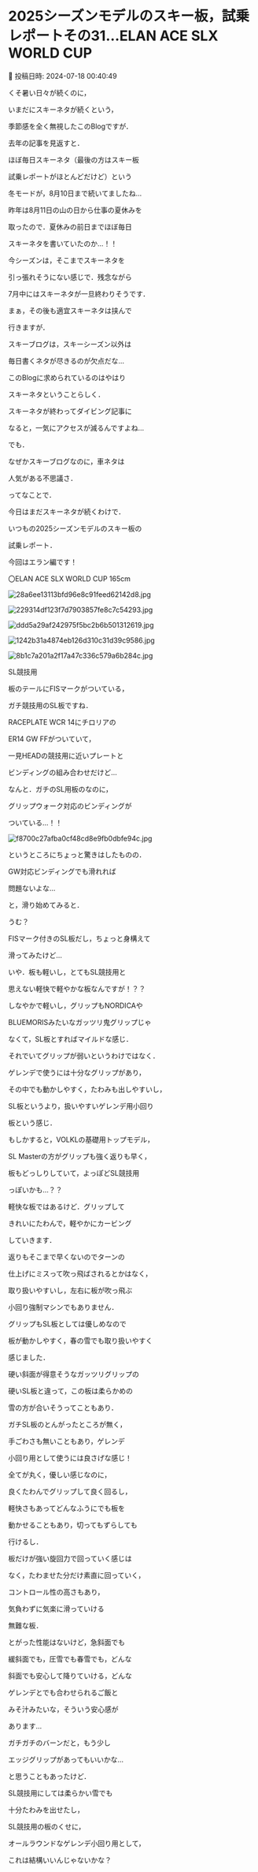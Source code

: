 # 2025シーズンモデルのスキー板，試乗レポートその31…ELAN ACE SLX WORLD CUP

📅 投稿日時: 2024-07-18 00:40:49

くそ暑い日々が続くのに，


いまだにスキーネタが続くという，


季節感を全く無視したこのBlogですが．





去年の記事を見返すと．


ほぼ毎日スキーネタ（最後の方はスキー板


試乗レポートがほとんどだけど）という


冬モードが，8月10日まで続いてましたね…





昨年は8月11日の山の日から仕事の夏休みを


取ったので．夏休みの前日までほぼ毎日


スキーネタを書いていたのか…！！





今シーズンは，そこまでスキーネタを


引っ張れそうにない感じで．残念ながら


7月中にはスキーネタが一旦終わりそうです．





まぁ，その後も適宜スキーネタは挟んで


行きますが．


スキーブログは，スキーシーズン以外は


毎日書くネタが尽きるのが欠点だな…





このBlogに求められているのはやはり


スキーネタということらしく．


スキーネタが終わってダイビング記事に


なると，一気にアクセスが減るんですよね…





でも．


なぜかスキーブログなのに，車ネタは


人気がある不思議さ．





ってなことで．


今日はまだスキーネタが続くわけで．


いつもの2025シーズンモデルのスキー板の


試乗レポート．


今回はエラン編です！[]()








〇ELAN ACE SLX WORLD CUP 165cm







![28a6ee13113bfd96e8c91feed62142d8.jpg](images/28a6ee13113bfd96e8c91feed62142d8.jpg)









![229314df123f7d7903857fe8c7c54293.jpg](images/229314df123f7d7903857fe8c7c54293.jpg)









![ddd5a29af242975f5bc2b6b501312619.jpg](images/ddd5a29af242975f5bc2b6b501312619.jpg)









![1242b31a4874eb126d310c31d39c9586.jpg](images/1242b31a4874eb126d310c31d39c9586.jpg)









![8b1c7a201a2f17a47c336c579a6b284c.jpg](images/8b1c7a201a2f17a47c336c579a6b284c.jpg)







SL競技用





板のテールにFISマークがついている，


ガチ競技用のSL板ですね．


RACEPLATE WCR 14にチロリアの


ER14 GW FFがついていて，


一見HEADの競技用に近いプレートと


ビンディングの組み合わせだけど…





なんと．ガチのSL用板のなのに，


グリップウォーク対応のビンディングが


ついている…！！







![f8700c27afba0cf48cd8e9fb0dbfe94c.jpg](images/f8700c27afba0cf48cd8e9fb0dbfe94c.jpg)







というところにちょっと驚きはしたものの．


GW対応ビンディングでも滑れれば


問題ないよな…


と，滑り始めてみると．





うむ？


FISマーク付きのSL板だし，ちょっと身構えて


滑ってみたけど…


いや．板も軽いし，とてもSL競技用と


思えない軽快で軽やかな板なんですが！？？





しなやかで軽いし，グリップもNORDICAや


BLUEMORISみたいなガッツリ鬼グリップじゃ


なくて，SL板とすればマイルドな感じ．





それでいてグリップが弱いというわけではなく．


ゲレンデで使うには十分なグリップがあり，


その中でも動かしやすく，たわみも出しやすいし，


SL板というより，扱いやすいゲレンデ用小回り


板という感じ．





もしかすると，VOLKLの基礎用トップモデル，


SL Masterの方がグリップも強く返りも早く，


板もどっしりしていて，よっぽどSL競技用


っぽいかも…？？





軽快な板ではあるけど．グリップして


きれいにたわんで，軽やかにカービング


していきます．


返りもそこまで早くないのでターンの


仕上げにミスって吹っ飛ばされるとかはなく，


取り扱いやすいし，左右に板が吹っ飛ぶ


小回り強制マシンでもありません．





グリップもSL板としては優しめなので


板が動かしやすく，春の雪でも取り扱いやすく


感じました．


硬い斜面が得意そうなガッツリグリップの


硬いSL板と違って，この板は柔らかめの


雪の方が合いそうってこともあり．


ガチSL板のとんがったところが無く，


手ごわさも無いこともあり，ゲレンデ


小回り用として使うには良さげな感じ！





全てが丸く，優しい感じなのに，


良くたわんでグリップして良く回るし，


軽快さもあってどんなふうにでも板を


動かせることもあり，切ってもずらしても


行けるし．


板だけが強い旋回力で回っていく感じは


なく，たわませた分だけ素直に回っていく，


コントロール性の高さもあり，


気負わずに気楽に滑っていける


無難な板．





とがった性能はないけど，急斜面でも


緩斜面でも，圧雪でも春雪でも，どんな


斜面でも安心して降りていける，どんな


ゲレンデとでも合わせられるご飯と


みそ汁みたいな，そういう安心感が


あります…





ガチガチのバーンだと，もう少し


エッジグリップがあってもいいかな…


と思うこともあったけど．


SL競技用にしては柔らかい雪でも


十分たわみを出せたし，





SL競技用の板のくせに，


オールラウンドなゲレンデ小回り用として，


これは結構いいんじゃないかな？
